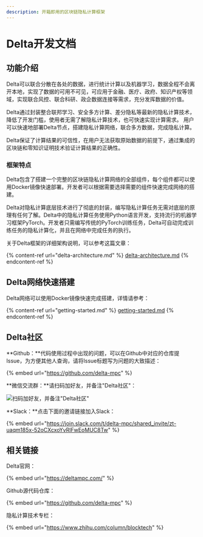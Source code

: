 ```yaml
---
description: 开箱即用的区块链隐私计算框架
---
```


# Delta开发文档

## 功能介绍

Delta可以联合分散在各处的数据，进行统计计算以及机器学习，数据全程不会离开本地，实现了数据的可用不可见，可应用于金融、医疗、政府、知识产权等领域，实现联合风控、联合科研、政企数据连接等需求，充分发挥数据的价值。

Delta通过封装整合联邦学习、安全多方计算、差分隐私等最新的隐私计算技术，降低了开发门槛，使用者无需了解隐私计算技术，也可快速实现计算需求。 用户可以快速地部署Delta节点，搭建隐私计算网络，联合多方数据，完成隐私计算。

Delta保证了计算结果的可信性，在用户无法获取原始数据的前提下，通过集成的区块链和零知识证明技术验证计算结果的正确性。

### 框架特点

Delta包含了搭建一个完整的区块链隐私计算网络的全部组件，每个组件都可以使用Docker镜像快速部署。开发者可以根据需要选择需要的组件快速完成网络的搭建。

Delta对隐私计算底层技术进行了彻底的封装，编写隐私计算任务无需对底层的原理有任何了解。Delta中的隐私计算任务使用Python语言开发，支持流行的机器学习框架PyTorch。开发者只需编写传统的PyTorch训练任务，Delta可自动完成训练任务的隐私计算化，并且在网络中完成任务的执行。

关于Delta框架的详细架构说明，可以参考这篇文章：

{% content-ref url="delta-architecture.md" %}
[delta-architecture.md](delta-architecture.md)
{% endcontent-ref %}

## Delta网络快速搭建

Delta网络可以使用Docker镜像快速完成搭建，详情请参考：

{% content-ref url="getting-started.md" %}
[getting-started.md](getting-started.md)
{% endcontent-ref %}

## Delta社区

**Github：**代码使用过程中出现的问题，可以在Github中对应的仓库提Issue，为方便其他人查询，请将Issue标题写为问题的大致描述：

{% embed url="https://github.com/delta-mpc" %}

**微信交流群：**请扫码加好友，并备注"Delta社区"：

![扫码加好友，并备注"Delta社区"](.gitbook/assets/9db164bd4d5d449ddb9da507085d925.png)

**Slack：**点击下面的邀请链接加入Slack：

{% embed url="https://join.slack.com/t/delta-mpc/shared_invite/zt-uaqm185x-52oCXcxoYvRlFwEoMUC8Tw" %}

## 相关链接

Delta官网：

{% embed url="https://deltampc.com/" %}

Github源代码仓库：

{% embed url="https://github.com/delta-mpc" %}

隐私计算技术专栏：

{% embed url="https://www.zhihu.com/column/blocktech" %}
